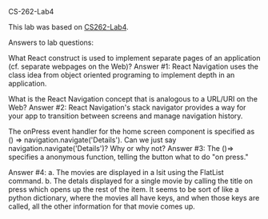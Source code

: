 CS-262-Lab4


This lab was based on [CS262-Lab4](https://cs.calvin.edu/courses/cs/262/kvlinden/04analysis/lab.html).

Answers to lab questions:

What React construct is used to implement separate pages of an application (cf. separate webpages on the Web)?
 Answer #1:
 React Navigation uses the class idea from object oriented programing to implement depth in an application.

What is the React Navigation concept that is analogous to a URL/URI on the Web?
Answer #2:
React Navigation's stack navigator provides a way for your app to transition between screens and manage navigation history.

The onPress event handler for the home screen component is specified as () => navigation.navigate('Details'). Can we just say navigation.navigate('Details')? Why or why not?
Answer #3:
The  ()=> specifies a anonymous function, telling the button what to do "on press."

Answer #4:
a. The movies are displayed in a lsit using the FlatList command.
b. The detals displayed for a single movie by calling the title on press which opens up the rest of the item. It seems to be sort of like a python dictionary, where the movies all have keys, and when those keys are called, all the other information for that movie comes up.
